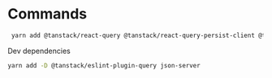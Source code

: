 # Commands

```bash
 yarn add @tanstack/react-query @tanstack/react-query-persist-client @tanstack/query-async-storage-persister @react-native-async-storage/async-storage @react-native-community/netinfo axios
```

Dev dependencies

```bash
yarn add -D @tanstack/eslint-plugin-query json-server
```
